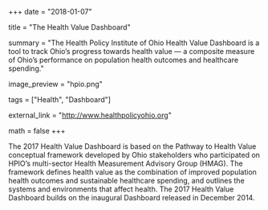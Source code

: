 +++
date = "2018-01-07"

title = "The Health Value Dashboard"

summary = "The Health Policy Institute of Ohio Health Value Dashboard is a tool to track Ohio’s progress towards health value — a composite measure of Ohio’s performance on population health outcomes and healthcare spending."

image_preview = "hpio.png"

tags = ["Health", "Dashboard"]

external_link = "http://www.healthpolicyohio.org"

math = false
+++

The 2017 Health Value Dashboard is based on the Pathway to Health Value conceptual framework developed by Ohio stakeholders who participated on HPIO’s multi-sector Health Measurement Advisory Group (HMAG). The framework defines health value as the combination of improved population health outcomes and sustainable healthcare spending, and outlines the systems and environments that affect health. The 2017 Health Value Dashboard builds on the inaugural Dashboard released in December 2014. 

